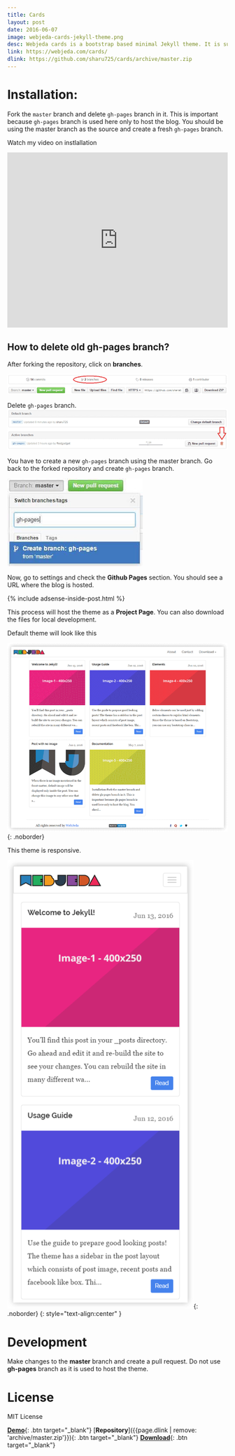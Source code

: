 ```yaml
---
title: Cards
layout: post
date: 2016-06-07
image: webjeda-cards-jekyll-theme.png
desc: Webjeda cards is a bootstrap based minimal Jekyll theme. It is suitable for all kinds of blogs especially image based blogs. It features a sidebar inside posts.
link: https://webjeda.com/cards/
dlink: https://github.com/sharu725/cards/archive/master.zip
---
```



# Installation: 
Fork the ``master`` branch and delete ``gh-pages`` branch in it. This is important because ``gh-pages`` branch is used here only to host the blog. You should be using the master branch as the source and create a fresh ``gh-pages`` branch.

Watch my video on instlallation
<iframe width="100%" height="400" src="https://www.youtube.com/embed/T2nx6tj-ZH4?rel=0" frameborder="0" allowfullscreen></iframe>

## How to delete old **gh-pages** branch?
After forking the repository, click on **branches**.

![delete gh-pages branch](/images/delete-github-branch.png)

Delete ``gh-pages`` branch.
![delete gh-pages branch](/images/delete-github-branch-2.png)

You have to create a new ``gh-pages`` branch using the master branch. Go back to the forked repository and create ``gh-pages`` branch.

![create gh-pages branch](/images/create-gh-pages-branch.JPG)

Now, go to settings and check the **Github Pages** section. You should see a URL where the blog is hosted.

{% include adsense-inside-post.html %}

This process will host the theme as a **Project Page**. You can also download the files for local development. 

Default theme will look like this

![webjeda cards jekyll theme](/images/webjeda-cards-jekyll-theme-1.png){: .noborder}

This theme is responsive.

![webjeda cards responsive jekyll theme](/images/webjeda-cards-responsive-jekyll-theme-2.png){: .noborder}
{:  style="text-align:center" }



# Development
Make changes to the **master** branch and create a pull request. Do not use **gh-pages** branch as it is used to host the theme.


# License
MIT License

[**Demo**]({{page.link}}){: .btn target="_blank"}
[**Repository**]({{page.dlink | remove: 'archive/master.zip'}}){: .btn target="_blank"}
[**Download**]({{page.dlink}}){: .btn target="_blank"}
